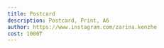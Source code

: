 ```yaml
---
title: Postcard
description: Postcard, Print, А6
author: https://www.instagram.com/zarina.kenzhe
cost: 1000₸
---
```

